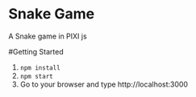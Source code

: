 # Snake Game
A Snake game in PIXI js

#Getting Started
1. ``` npm install ```
1. ``` npm start ```
1. Go to your browser and type http://localhost:3000
